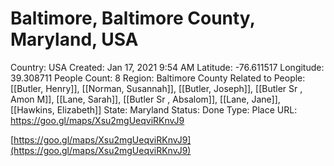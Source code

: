 # Baltimore, Baltimore County, Maryland, USA

Country: USA
Created: Jan 17, 2021 9:54 AM
Latitude: -76.611517
Longitude: 39.308711
People Count: 8
Region: Baltimore County
Related to People: [[Butler, Henry]], [[Norman, Susannah]], [[Butler, Joseph]], [[Butler Sr , Amon M]], [[Lane, Sarah]], [[Butler Sr , Absalom]], [[Lane, Jane]], [[Hawkins, Elizabeth]]
State: Maryland
Status: Done
Type: Place
URL: https://goo.gl/maps/Xsu2mgUeqviRKnvJ9

[https://goo.gl/maps/Xsu2mgUeqviRKnvJ9](https://goo.gl/maps/Xsu2mgUeqviRKnvJ9)
